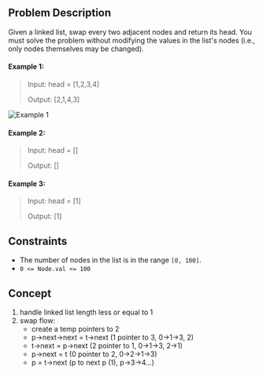 ## Problem Description

Given a linked list, swap every two adjacent nodes and return its head. You must solve the problem without modifying the values in the list's nodes (i.e., only nodes themselves may be changed).

#### Example 1:
> Input: head = [1,2,3,4]
>
> Output: [2,1,4,3]

![Example 1](https://assets.leetcode.com/uploads/2020/10/03/swap_ex1.jpg)

#### Example 2:
> Input: head = []
>
> Output: []

#### Example 3:
> Input: head = [1]
>
> Output: [1]

## Constraints

- The number of nodes in the list is in the range `[0, 100]`.
- `0 <= Node.val <= 100`

## Concept
1. handle linked list length less or equal to 1
2. swap flow:
     - create a temp pointers to 2
     - p->next->next = t->next (1 pointer to 3, 0->1->3, 2)
     - t->next = p->next (2 pointer to 1, 0->1->3, 2->1)
     - p->next = t (0 pointer to 2, 0->2->1->3)
     - p = t->next (p to next p (1), p->3->4...)
       
